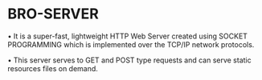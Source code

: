 # BRO-SERVER
• It is a super-fast, lightweight HTTP Web Server created using SOCKET PROGRAMMING which is implemented over the TCP/IP network protocols.

• This server serves to GET and POST type requests and can serve static resources files on demand.
